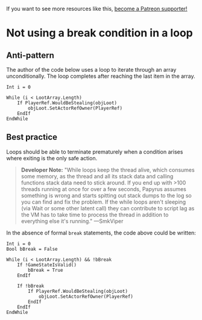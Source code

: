 <!-- TITLE: Not using a break condition in a loop -->

If you want to see more resources like this, [become a Patreon supporter!](https://www.patreon.com/fireundubh) 

# Not using a break condition in a loop
## Anti-pattern

The author of the code below uses a loop to iterate through an array unconditionally. The loop completes after reaching the last item in the array.

```
Int i = 0

While (i < LootArray.Length)
	If PlayerRef.WouldBeStealing(objLoot)
		objLoot.SetActorRefOwner(PlayerRef)
	EndIf
EndWhile
```

## Best practice

Loops should be able to terminate prematurely when a condition arises where exiting is the only safe action.

> **Developer Note:** "While loops  keep the thread alive, which consumes some memory, as the thread and all its stack data and calling functions stack data need to stick around. If you end up with >100 threads running at once for over a few seconds, Papyrus assumes something is wrong and starts spitting out stack dumps to the log so you can find and fix the problem. If the while loops aren't sleeping (via Wait or some other latent call) they can contribute to script lag as the VM has to take time to process the thread in addition to everything else it's running." —SmkViper

In the absence of formal `break` statements, the code above could be written:

```
Int i = 0
Bool bBreak = False

While (i < LootArray.Length) && !bBreak
	If !GameStateIsValid()
		bBreak = True
	EndIf
	
	If !bBreak
		If PlayerRef.WouldBeStealing(objLoot)
			objLoot.SetActorRefOwner(PlayerRef)
		EndIf
	EndIf
EndWhile
```